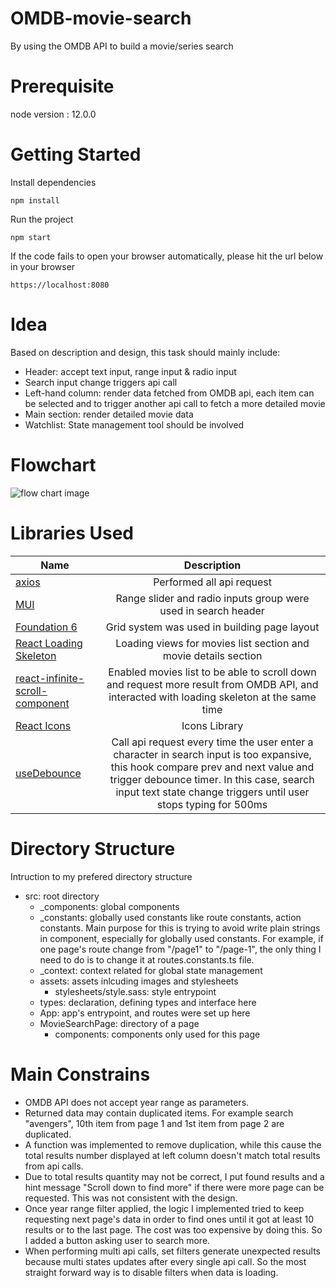 # OMDB-movie-search
By using the OMDB API to build a movie/series search 

# Prerequisite
node version : 12.0.0

# Getting Started
Install dependencies
```
npm install
```
Run the project
```
npm start
```
If the code fails to open your browser automatically, please hit the url below in your browser
```
https://localhost:8080
```
# Idea
Based on description and design, this task should mainly include:
- Header: accept text input, range input & radio input
- Search input change triggers api call
- Left-hand column: render data fetched from OMDB api, each item can be selected and to trigger another api call to fetch a more detailed movie
- Main section: render detailed movie data
- Watchlist: State management tool should be involved
# Flowchart
![flow chart image](https://github.com/alanchen1029/OMDB-movie-search/test/test_fix_bugs/src/assets/images/Flowchart.jpeg?raw=true)
# Libraries Used 
| Name        | Description        |
| ------------- |:-------------:|
| [axios](https://github.com/axios/axios)     | Performed all api request | 
| [MUI](https://mui.com/)     | Range slider and radio inputs group were used in search header | 
| [Foundation 6](https://get.foundation/sites/docs/)     | Grid system was used in building page layout  |
| [React Loading Skeleton](https://github.com/dvtng/react-loading-skeleton#readme) | Loading views for movies list section and movie details section  |
| [react-infinite-scroll-component](https://github.com/ankeetmaini/react-infinite-scroll-component#readme) | Enabled movies list to be able to scroll down and request more result from OMDB API, and interacted with loading skeleton at the same time  |
| [React Icons](https://react-icons.github.io/react-icons/)     | Icons Library | 
| [useDebounce](https://github.com/xnimorz/use-debounce)     | Call api request every time the user enter a character in search input is too expansive, this hook compare prev and next value and trigger debounce timer. In this case, search input text state change triggers until user stops typing for 500ms  | 
# Directory Structure
Intruction to my prefered directory structure
- src: root directory 
   - _components: global components
   - _constants: globally used constants like route constants, action constants. Main purpose for this is trying to avoid write plain strings in component, especially for globally used constants. For example, if one page's route change from "/page1" to "/page-1", the only thing I need to do is to change it at routes.constants.ts file.
   - _context: context related for global state management
   - assets: assets inlcuding images and stylesheets
      - stylesheets/style.sass: style entrypoint 
   - types: declaration, defining types and interface here
   - App: app's entrypoint, and routes were set up here
   - MovieSearchPage: directory of a page
      - components: components only used for this page
# Main Constrains
- OMDB API does not accept year range as parameters.
- Returned data may contain duplicated items. For example search "avengers", 10th item from page 1 and 1st item from page 2 are duplicated.
- A function was implemented to remove duplication, while this cause the total results number displayed at left column doesn't match total results from api calls.
- Due to total results quantity may not be correct, I put found results and a hint message "Scroll down to find more" if there were more page can be requested. This was not consistent with the design.
- Once year range filter applied, the logic I implemented tried to keep requesting next page's data in order to find ones until it got at least 10 results or to the last page. The cost was too expensive by doing this. So I added a button asking user to search more.
- When performing multi api calls, set filters generate unexpected results because multi states updates after every single api call. So the most straight forward way is to disable filters when data is loading.

  
